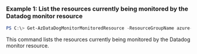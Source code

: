 ### Example 1: List the resources currently being monitored by the Datadog monitor resource
```powershell
PS C:\> Get-AzDataDogMonitorMonitoredResource -ResourceGroupName azure-rg-datadog -Name datadog

```

This command lists the resources currently being monitored by the Datadog monitor resource.

